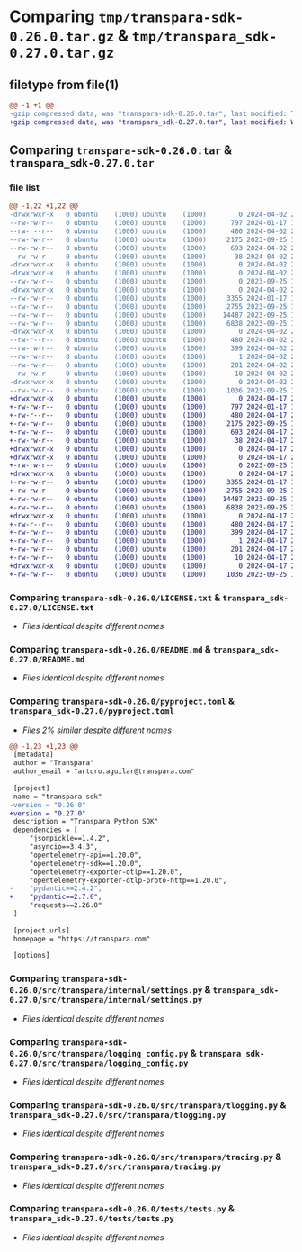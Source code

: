 # Comparing `tmp/transpara-sdk-0.26.0.tar.gz` & `tmp/transpara_sdk-0.27.0.tar.gz`

## filetype from file(1)

```diff
@@ -1 +1 @@
-gzip compressed data, was "transpara-sdk-0.26.0.tar", last modified: Tue Apr  2 23:21:36 2024, max compression
+gzip compressed data, was "transpara_sdk-0.27.0.tar", last modified: Wed Apr 17 22:07:02 2024, max compression
```

## Comparing `transpara-sdk-0.26.0.tar` & `transpara_sdk-0.27.0.tar`

### file list

```diff
@@ -1,22 +1,22 @@
-drwxrwxr-x   0 ubuntu    (1000) ubuntu    (1000)        0 2024-04-02 23:21:36.689879 transpara-sdk-0.26.0/
--rw-rw-r--   0 ubuntu    (1000) ubuntu    (1000)      797 2024-01-17 13:58:36.000000 transpara-sdk-0.26.0/LICENSE.txt
--rw-r--r--   0 ubuntu    (1000) ubuntu    (1000)      480 2024-04-02 23:21:36.689879 transpara-sdk-0.26.0/PKG-INFO
--rw-rw-r--   0 ubuntu    (1000) ubuntu    (1000)     2175 2023-09-25 15:54:29.000000 transpara-sdk-0.26.0/README.md
--rw-rw-r--   0 ubuntu    (1000) ubuntu    (1000)      693 2024-04-02 23:21:11.000000 transpara-sdk-0.26.0/pyproject.toml
--rw-rw-r--   0 ubuntu    (1000) ubuntu    (1000)       38 2024-04-02 23:21:36.689879 transpara-sdk-0.26.0/setup.cfg
-drwxrwxr-x   0 ubuntu    (1000) ubuntu    (1000)        0 2024-04-02 23:21:36.685879 transpara-sdk-0.26.0/src/
-drwxrwxr-x   0 ubuntu    (1000) ubuntu    (1000)        0 2024-04-02 23:21:36.689879 transpara-sdk-0.26.0/src/transpara/
--rw-rw-r--   0 ubuntu    (1000) ubuntu    (1000)        0 2023-09-25 15:54:29.000000 transpara-sdk-0.26.0/src/transpara/__init__.py
-drwxrwxr-x   0 ubuntu    (1000) ubuntu    (1000)        0 2024-04-02 23:21:36.689879 transpara-sdk-0.26.0/src/transpara/internal/
--rw-rw-r--   0 ubuntu    (1000) ubuntu    (1000)     3355 2024-01-17 16:45:29.000000 transpara-sdk-0.26.0/src/transpara/internal/settings.py
--rw-rw-r--   0 ubuntu    (1000) ubuntu    (1000)     2755 2023-09-25 15:54:29.000000 transpara-sdk-0.26.0/src/transpara/logging_config.py
--rw-rw-r--   0 ubuntu    (1000) ubuntu    (1000)    14487 2023-09-25 15:54:29.000000 transpara-sdk-0.26.0/src/transpara/tlogging.py
--rw-rw-r--   0 ubuntu    (1000) ubuntu    (1000)     6838 2023-09-25 15:54:29.000000 transpara-sdk-0.26.0/src/transpara/tracing.py
-drwxrwxr-x   0 ubuntu    (1000) ubuntu    (1000)        0 2024-04-02 23:21:36.689879 transpara-sdk-0.26.0/src/transpara_sdk.egg-info/
--rw-r--r--   0 ubuntu    (1000) ubuntu    (1000)      480 2024-04-02 23:21:36.000000 transpara-sdk-0.26.0/src/transpara_sdk.egg-info/PKG-INFO
--rw-rw-r--   0 ubuntu    (1000) ubuntu    (1000)      399 2024-04-02 23:21:36.000000 transpara-sdk-0.26.0/src/transpara_sdk.egg-info/SOURCES.txt
--rw-rw-r--   0 ubuntu    (1000) ubuntu    (1000)        1 2024-04-02 23:21:36.000000 transpara-sdk-0.26.0/src/transpara_sdk.egg-info/dependency_links.txt
--rw-rw-r--   0 ubuntu    (1000) ubuntu    (1000)      201 2024-04-02 23:21:36.000000 transpara-sdk-0.26.0/src/transpara_sdk.egg-info/requires.txt
--rw-rw-r--   0 ubuntu    (1000) ubuntu    (1000)       10 2024-04-02 23:21:36.000000 transpara-sdk-0.26.0/src/transpara_sdk.egg-info/top_level.txt
-drwxrwxr-x   0 ubuntu    (1000) ubuntu    (1000)        0 2024-04-02 23:21:36.689879 transpara-sdk-0.26.0/tests/
--rw-rw-r--   0 ubuntu    (1000) ubuntu    (1000)     1036 2023-09-25 17:41:05.000000 transpara-sdk-0.26.0/tests/tests.py
+drwxrwxr-x   0 ubuntu    (1000) ubuntu    (1000)        0 2024-04-17 22:07:02.279675 transpara_sdk-0.27.0/
+-rw-rw-r--   0 ubuntu    (1000) ubuntu    (1000)      797 2024-01-17 13:58:36.000000 transpara_sdk-0.27.0/LICENSE.txt
+-rw-r--r--   0 ubuntu    (1000) ubuntu    (1000)      480 2024-04-17 22:07:02.279675 transpara_sdk-0.27.0/PKG-INFO
+-rw-rw-r--   0 ubuntu    (1000) ubuntu    (1000)     2175 2023-09-25 15:54:29.000000 transpara_sdk-0.27.0/README.md
+-rw-rw-r--   0 ubuntu    (1000) ubuntu    (1000)      693 2024-04-17 22:06:55.000000 transpara_sdk-0.27.0/pyproject.toml
+-rw-rw-r--   0 ubuntu    (1000) ubuntu    (1000)       38 2024-04-17 22:07:02.279675 transpara_sdk-0.27.0/setup.cfg
+drwxrwxr-x   0 ubuntu    (1000) ubuntu    (1000)        0 2024-04-17 22:07:02.275675 transpara_sdk-0.27.0/src/
+drwxrwxr-x   0 ubuntu    (1000) ubuntu    (1000)        0 2024-04-17 22:07:02.279675 transpara_sdk-0.27.0/src/transpara/
+-rw-rw-r--   0 ubuntu    (1000) ubuntu    (1000)        0 2023-09-25 15:54:29.000000 transpara_sdk-0.27.0/src/transpara/__init__.py
+drwxrwxr-x   0 ubuntu    (1000) ubuntu    (1000)        0 2024-04-17 22:07:02.279675 transpara_sdk-0.27.0/src/transpara/internal/
+-rw-rw-r--   0 ubuntu    (1000) ubuntu    (1000)     3355 2024-01-17 16:45:29.000000 transpara_sdk-0.27.0/src/transpara/internal/settings.py
+-rw-rw-r--   0 ubuntu    (1000) ubuntu    (1000)     2755 2023-09-25 15:54:29.000000 transpara_sdk-0.27.0/src/transpara/logging_config.py
+-rw-rw-r--   0 ubuntu    (1000) ubuntu    (1000)    14487 2023-09-25 15:54:29.000000 transpara_sdk-0.27.0/src/transpara/tlogging.py
+-rw-rw-r--   0 ubuntu    (1000) ubuntu    (1000)     6838 2023-09-25 15:54:29.000000 transpara_sdk-0.27.0/src/transpara/tracing.py
+drwxrwxr-x   0 ubuntu    (1000) ubuntu    (1000)        0 2024-04-17 22:07:02.279675 transpara_sdk-0.27.0/src/transpara_sdk.egg-info/
+-rw-r--r--   0 ubuntu    (1000) ubuntu    (1000)      480 2024-04-17 22:07:02.000000 transpara_sdk-0.27.0/src/transpara_sdk.egg-info/PKG-INFO
+-rw-rw-r--   0 ubuntu    (1000) ubuntu    (1000)      399 2024-04-17 22:07:02.000000 transpara_sdk-0.27.0/src/transpara_sdk.egg-info/SOURCES.txt
+-rw-rw-r--   0 ubuntu    (1000) ubuntu    (1000)        1 2024-04-17 22:07:02.000000 transpara_sdk-0.27.0/src/transpara_sdk.egg-info/dependency_links.txt
+-rw-rw-r--   0 ubuntu    (1000) ubuntu    (1000)      201 2024-04-17 22:07:02.000000 transpara_sdk-0.27.0/src/transpara_sdk.egg-info/requires.txt
+-rw-rw-r--   0 ubuntu    (1000) ubuntu    (1000)       10 2024-04-17 22:07:02.000000 transpara_sdk-0.27.0/src/transpara_sdk.egg-info/top_level.txt
+drwxrwxr-x   0 ubuntu    (1000) ubuntu    (1000)        0 2024-04-17 22:07:02.279675 transpara_sdk-0.27.0/tests/
+-rw-rw-r--   0 ubuntu    (1000) ubuntu    (1000)     1036 2023-09-25 17:41:05.000000 transpara_sdk-0.27.0/tests/tests.py
```

### Comparing `transpara-sdk-0.26.0/LICENSE.txt` & `transpara_sdk-0.27.0/LICENSE.txt`

 * *Files identical despite different names*

### Comparing `transpara-sdk-0.26.0/README.md` & `transpara_sdk-0.27.0/README.md`

 * *Files identical despite different names*

### Comparing `transpara-sdk-0.26.0/pyproject.toml` & `transpara_sdk-0.27.0/pyproject.toml`

 * *Files 2% similar despite different names*

```diff
@@ -1,23 +1,23 @@
 [metadata]
 author = "Transpara"
 author_email = "arturo.aguilar@transpara.com"
 
 [project]
 name = "transpara-sdk"
-version = "0.26.0"
+version = "0.27.0"
 description = "Transpara Python SDK"
 dependencies = [
     "jsonpickle==1.4.2",
     "asyncio==3.4.3",
     "opentelemetry-api==1.20.0",
     "opentelemetry-sdk==1.20.0",
     "opentelemetry-exporter-otlp==1.20.0",
     "opentelemetry-exporter-otlp-proto-http==1.20.0",
-    "pydantic==2.4.2",
+    "pydantic==2.7.0",
     "requests==2.26.0"
 ]
 
 [project.urls]
 homepage = "https://transpara.com"
 
 [options]
```

### Comparing `transpara-sdk-0.26.0/src/transpara/internal/settings.py` & `transpara_sdk-0.27.0/src/transpara/internal/settings.py`

 * *Files identical despite different names*

### Comparing `transpara-sdk-0.26.0/src/transpara/logging_config.py` & `transpara_sdk-0.27.0/src/transpara/logging_config.py`

 * *Files identical despite different names*

### Comparing `transpara-sdk-0.26.0/src/transpara/tlogging.py` & `transpara_sdk-0.27.0/src/transpara/tlogging.py`

 * *Files identical despite different names*

### Comparing `transpara-sdk-0.26.0/src/transpara/tracing.py` & `transpara_sdk-0.27.0/src/transpara/tracing.py`

 * *Files identical despite different names*

### Comparing `transpara-sdk-0.26.0/tests/tests.py` & `transpara_sdk-0.27.0/tests/tests.py`

 * *Files identical despite different names*

